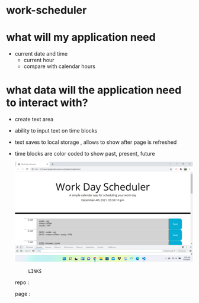 # work-scheduler

# what will my application need
  - current date and time
    - current hour
    - compare with calendar hours

 # what data will the application need to interact with?
 - create text area
 - ability to input text on time blocks
 - text saves to local storage , allows to show after page is refreshed
 - time blocks are color coded to show past, present, future


    ![](HW5.png)


            LINKS
   repo :



   page :          